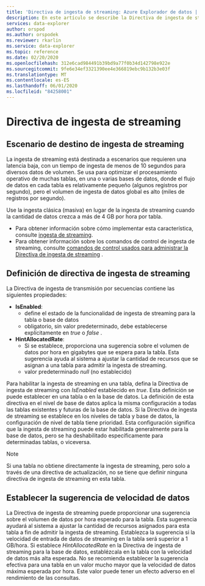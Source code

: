 ```yaml
---
title: 'Directiva de ingesta de streaming: Azure Explorador de datos | Microsoft Docs'
description: En este artículo se describe la Directiva de ingesta de streaming en Azure Explorador de datos.
services: data-explorer
author: orspod
ms.author: orspodek
ms.reviewer: rkarlin
ms.service: data-explorer
ms.topic: reference
ms.date: 02/20/2020
ms.openlocfilehash: 312e6cad984491b39bd9a77f0b34d142798e922e
ms.sourcegitcommit: 9fe6e34ef3321390ee4e366819ebc9b132b3e03f
ms.translationtype: MT
ms.contentlocale: es-ES
ms.lasthandoff: 06/01/2020
ms.locfileid: "84258001"
---
```

# <a name="streaming-ingestion-policy"></a>Directiva de ingesta de streaming

## <a name="streaming-ingestion-target-scenario"></a>Escenario de destino de ingesta de streaming

La ingesta de streaming está destinada a escenarios que requieren una latencia baja, con un tiempo de ingesta de menos de 10 segundos para diversos datos de volumen. Se usa para optimizar el procesamiento operativo de muchas tablas, en una o varias bases de datos, donde el flujo de datos en cada tabla es relativamente pequeño (algunos registros por segundo), pero el volumen de ingesta de datos global es alto (miles de registros por segundo).

Use la ingesta clásica (masiva) en lugar de la ingesta de streaming cuando la cantidad de datos crezca a más de 4 GB por hora por tabla. 

* Para obtener información sobre cómo implementar esta característica, consulte [ingesta de streaming](../../ingest-data-streaming.md).
* Para obtener información sobre los comandos de control de ingesta de streaming, consulte [comandos de control usados para administrar la Directiva de ingesta de streaming](streamingingestion-policy.md) .
 
## <a name="streaming-ingestion-policy-definition"></a>Definición de directiva de ingesta de streaming

La Directiva de ingesta de transmisión por secuencias contiene las siguientes propiedades:

* **IsEnabled**:
  * define el estado de la funcionalidad de ingesta de streaming para la tabla o base de datos
  * obligatorio, sin valor predeterminado, debe establecerse explícitamente en *true* o *false* .
* **HintAllocatedRate**:
  * Si se establece, proporciona una sugerencia sobre el volumen de datos por hora en gigabytes que se espera para la tabla. Esta sugerencia ayuda al sistema a ajustar la cantidad de recursos que se asignan a una tabla para admitir la ingesta de streaming.
  * valor predeterminado *null* (no establecido)

Para habilitar la ingesta de streaming en una tabla, defina la Directiva de ingesta de streaming con *IsEnabled* establecido en *true*. Esta definición se puede establecer en una tabla o en la base de datos.
La definición de esta directiva en el nivel de base de datos aplica la misma configuración a todas las tablas existentes y futuras de la base de datos. Si la Directiva de ingesta de streaming se establece en los niveles de tabla y base de datos, la configuración de nivel de tabla tiene prioridad. Esta configuración significa que la ingesta de streaming puede estar habilitada generalmente para la base de datos, pero se ha deshabilitado específicamente para determinadas tablas, o viceversa.

> [!NOTE]
> Si una tabla no obtiene directamente la ingesta de streaming, pero solo a través de una directiva de actualización, no se tiene que definir ninguna directiva de ingesta de streaming en esta tabla.


## <a name="set-the-data-rate-hint"></a>Establecer la sugerencia de velocidad de datos
La Directiva de ingesta de streaming puede proporcionar una sugerencia sobre el volumen de datos por hora esperado para la tabla. Esta sugerencia ayudará al sistema a ajustar la cantidad de recursos asignados para esta tabla a fin de admitir la ingesta de streaming.
Establezca la sugerencia si la velocidad de entrada de datos de streaming en la tabla será superior a 1 GB/hora.
Si establece _HintAllocatedRate_ en la Directiva de ingesta de streaming para la base de datos, establézcala en la tabla con la velocidad de datos más alta esperada. No se recomienda establecer la sugerencia efectiva para una tabla en un valor mucho mayor que la velocidad de datos máxima esperada por hora. Este valor puede tener un efecto adverso en el rendimiento de las consultas.
